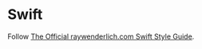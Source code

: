# Swift

Follow [The Official raywenderlich.com Swift Style Guide](https://github.com/raywenderlich/swift-style-guide).